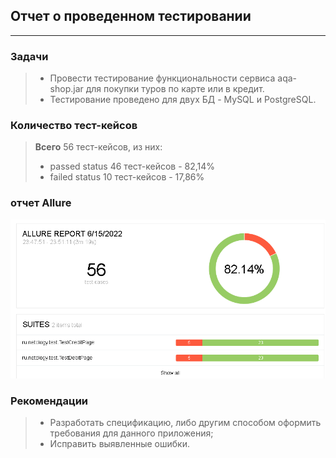 ## Отчет о проведенном тестировании
____________________________________________
### Задачи
>- Провести тестирование функциональности сервиса aqa-shop.jar для покупки туров по карте или в кредит.
>- Тестирование проведено для двух БД - MySQL и PostgreSQL.

### Количество тест-кейсов
>**Всего** 56 тест-кейсов, из них:
>- passed status 46 тест-кейсов - 82,14%
>- failed status 10 тест-кейсов - 17,86%

### отчет Allure
![img.png](img.png)

### Рекомендации
>- Разработать спецификацию, либо другим способом оформить требования для данного приложения;
>- Исправить выявленные ошибки.